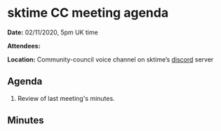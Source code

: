 # sktime CC meeting agenda

**Date:** 
02/11/2020, 5pm UK time

**Attendees:** 

**Location:** 
Community-council voice channel on sktime’s [discord](https://discord.gg/gqSab2K) server

## Agenda
1. Review of last meeting's minutes. 

## Minutes


